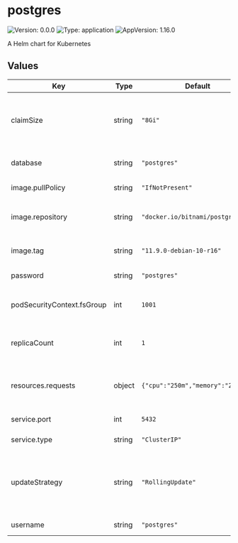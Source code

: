 # postgres

![Version: 0.0.0](https://img.shields.io/badge/Version-0.0.0-informational?style=flat-square) ![Type: application](https://img.shields.io/badge/Type-application-informational?style=flat-square) ![AppVersion: 1.16.0](https://img.shields.io/badge/AppVersion-1.16.0-informational?style=flat-square)

A Helm chart for Kubernetes

## Values

| Key | Type | Default | Description |
|-----|------|---------|-------------|
| claimSize | string | `"8Gi"` | How much disk space to allocate for the Postgres claim |
| database | string | `"postgres"` | Name of Postgres database |
| image.pullPolicy | string | `"IfNotPresent"` | Pull policy to use |
| image.repository | string | `"docker.io/bitnami/postgresql"` | Image name to use for Postgres |
| image.tag | string | `"11.9.0-debian-10-r16"` | Image tag to use for Postgres |
| password | string | `"postgres"` | Postgres password |
| podSecurityContext.fsGroup | int | `1001` | Group to use for container (non-root) |
| replicaCount | int | `1` | Number of StatefulSet Pod instances |
| resources.requests | object | `{"cpu":"250m","memory":"256Mi"}` | Limit resource allocations for requests |
| service.port | int | `5432` | Service port |
| service.type | string | `"ClusterIP"` | Service type |
| updateStrategy | string | `"RollingUpdate"` | Strategy when updating the StatefulSet for running instances |
| username | string | `"postgres"` | Postgres username |
